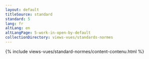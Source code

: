```yaml
---
layout: default
titleSource: standard
standard: 5
lang: fr
altLang: en
altLangPage: 5-work-in-open-by-default
collectionDirectory: views-vues/standards-normes
---
```

{% include views-vues/standard-normes/content-contenu.html %}
